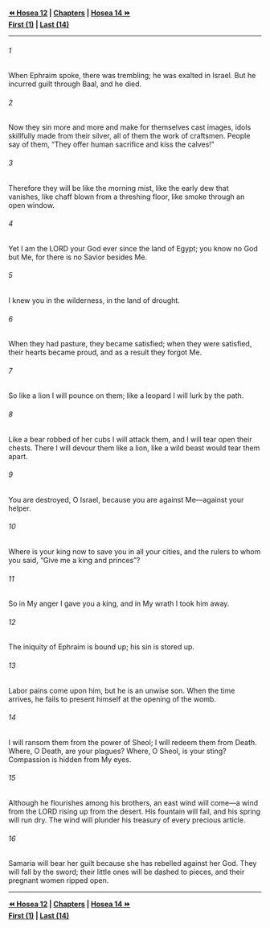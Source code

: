   
**[⏪ Hosea 12](./Hosea%2012.md) | [Chapters](./_index.md) | [Hosea 14 ⏩](./Hosea%2014.md)**  
**[First (1)](./Hosea%201.md) | [Last (14)](./Hosea%2014.md)**  
  
---  
  
###### 1  
When Ephraim spoke, there was trembling; he was exalted in Israel. But he incurred guilt through Baal, and he died.  
  
###### 2  
Now they sin more and more and make for themselves cast images, idols skillfully made from their silver, all of them the work of craftsmen. People say of them, “They offer human sacrifice and kiss the calves!”  
  
###### 3  
Therefore they will be like the morning mist, like the early dew that vanishes, like chaff blown from a threshing floor, like smoke through an open window.  
  
###### 4  
Yet I am the LORD your God ever since the land of Egypt; you know no God but Me, for there is no Savior besides Me.  
  
###### 5  
I knew you in the wilderness, in the land of drought.  
  
###### 6  
When they had pasture, they became satisfied; when they were satisfied, their hearts became proud, and as a result they forgot Me.  
  
###### 7  
So like a lion I will pounce on them; like a leopard I will lurk by the path.  
  
###### 8  
Like a bear robbed of her cubs I will attack them, and I will tear open their chests. There I will devour them like a lion, like a wild beast would tear them apart.  
  
###### 9  
You are destroyed, O Israel, because you are against Me—against your helper.  
  
###### 10  
Where is your king now to save you in all your cities, and the rulers to whom you said, “Give me a king and princes”?  
  
###### 11  
So in My anger I gave you a king, and in My wrath I took him away.  
  
###### 12  
The iniquity of Ephraim is bound up; his sin is stored up.  
  
###### 13  
Labor pains come upon him, but he is an unwise son. When the time arrives, he fails to present himself at the opening of the womb.  
  
###### 14  
I will ransom them from the power of Sheol; I will redeem them from Death. Where, O Death, are your plagues? Where, O Sheol, is your sting? Compassion is hidden from My eyes.  
  
###### 15  
Although he flourishes among his brothers, an east wind will come—a wind from the LORD rising up from the desert. His fountain will fail, and his spring will run dry. The wind will plunder his treasury of every precious article.  
  
###### 16  
Samaria will bear her guilt because she has rebelled against her God. They will fall by the sword; their little ones will be dashed to pieces, and their pregnant women ripped open.  
  
  
---  
  
**[⏪ Hosea 12](./Hosea%2012.md) | [Chapters](./_index.md) | [Hosea 14 ⏩](./Hosea%2014.md)**  
**[First (1)](./Hosea%201.md) | [Last (14)](./Hosea%2014.md)**  
  
